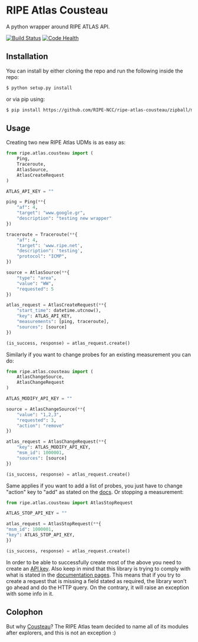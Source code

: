 # RIPE Atlas Cousteau

A python wrapper around RIPE ATLAS API.

[![Build Status](https://travis-ci.org/RIPE-NCC/ripe-atlas-cousteau.png?branch=master)](https://travis-ci.org/RIPE-NCC/ripe-atlas-cousteau) [![Code Health](https://landscape.io/github/RIPE-NCC/ripe-atlas-cousteau/master/landscape.png)](https://landscape.io/github/RIPE-NCC/ripe-atlas-cousteau/master)

## Installation

You can install by either cloning the repo and run the following inside the repo:

```bash
$ python setup.py install
```

or via pip using:
```bash
$ pip install https://github.com/RIPE-NCC/ripe-atlas-cousteau/zipball/master
```

## Usage
Creating two new RIPE Atlas UDMs is as easy as:
```python
from ripe.atlas.cousteau import (
    Ping, 
    Traceroute,
    AtlasSource, 
    AtlasCreateRequest
)

ATLAS_API_KEY = ""

ping = Ping(**{
    "af": 4,
    "target": "www.google.gr",
    "description": "testing new wrapper"
})

traceroute = Traceroute(**{
    "af": 4,
    "target": 'www.ripe.net',
    "description": 'testing',
    "protocol": "ICMP",
})

source = AtlasSource(**{
    "type": "area",
    "value": "WW",
    "requested": 5 
})

atlas_request = AtlasCreateRequest(**{
    "start_time": datetime.utcnow(),
    "key": ATLAS_API_KEY,
    "measurements": [ping, traceroute],
    "sources": [source]
})

(is_success, response) = atlas_request.create()
```

Similarly if you want to change probes for an existing measurement you can do:
```python
from ripe.atlas.cousteau import (
    AtlasChangeSource, 
    AtlasChangeRequest
)

ATLAS_MODIFY_API_KEY = ""

source = AtlasChangeSource(**{
    "value": "1,2,3",
    "requested": 3,
    "action": "remove"
})

atlas_request = AtlasChangeRequest(**{
    "key": ATLAS_MODIFY_API_KEY,
    "msm_id": 1000001,
    "sources": [source]
})

(is_success, response) = atlas_request.create()
```
Same applies if you want to add a list of probes, you just have to change "action" key to "add" as stated on the [docs](https://atlas.ripe.net/docs/rest/#participation-request).
Or stopping a measurement:
```python
from ripe.atlas.cousteau import AtlasStopRequest

ATLAS_STOP_API_KEY = ""

atlas_request = AtlasStopRequest(**{
"msm_id": 1000001,
"key": ATLAS_STOP_API_KEY,
})

(is_success, response) = atlas_request.create()
```

In order to be able to successfully create most of the above you need to create an [API key](https://atlas.ripe.net/docs/keys/).
Also keep in mind that this library is trying to comply with what is stated in the [documentation pages](https://atlas.ripe.net/docs/measurement-creation-api/). This means that if you try to create a request that is missing a field stated as required, the library won't go ahead and do the HTTP query. On the contrary, it will raise an exception with some info in it.

## Colophon

But why [Cousteau](http://en.wikipedia.org/wiki/Jacques_Cousteau)? The RIPE Atlas team decided to name all of its modules after explorers, and this is not an exception :)
